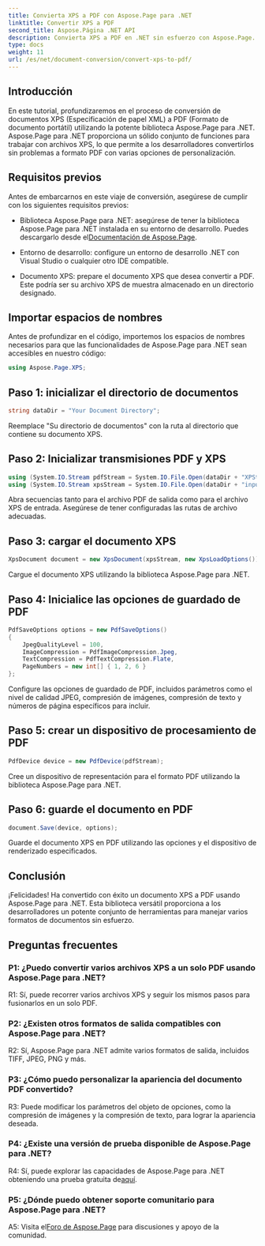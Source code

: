 ```yaml
---
title: Convierta XPS a PDF con Aspose.Page para .NET
linktitle: Convertir XPS a PDF
second_title: Aspose.Página .NET API
description: Convierta XPS a PDF en .NET sin esfuerzo con Aspose.Page. Descargue la biblioteca, explore la documentación y obtenga una prueba gratuita.
type: docs
weight: 11
url: /es/net/document-conversion/convert-xps-to-pdf/
---
```

## Introducción

En este tutorial, profundizaremos en el proceso de conversión de documentos XPS (Especificación de papel XML) a PDF (Formato de documento portátil) utilizando la potente biblioteca Aspose.Page para .NET. Aspose.Page para .NET proporciona un sólido conjunto de funciones para trabajar con archivos XPS, lo que permite a los desarrolladores convertirlos sin problemas a formato PDF con varias opciones de personalización.

## Requisitos previos

Antes de embarcarnos en este viaje de conversión, asegúrese de cumplir con los siguientes requisitos previos:

-  Biblioteca Aspose.Page para .NET: asegúrese de tener la biblioteca Aspose.Page para .NET instalada en su entorno de desarrollo. Puedes descargarlo desde el[Documentación de Aspose.Page](https://reference.aspose.com/page/net/).

- Entorno de desarrollo: configure un entorno de desarrollo .NET con Visual Studio o cualquier otro IDE compatible.

- Documento XPS: prepare el documento XPS que desea convertir a PDF. Este podría ser su archivo XPS de muestra almacenado en un directorio designado.

## Importar espacios de nombres

Antes de profundizar en el código, importemos los espacios de nombres necesarios para que las funcionalidades de Aspose.Page para .NET sean accesibles en nuestro código:

```csharp
using Aspose.Page.XPS;
```

## Paso 1: inicializar el directorio de documentos

```csharp
string dataDir = "Your Document Directory";
```

Reemplace "Su directorio de documentos" con la ruta al directorio que contiene su documento XPS.

## Paso 2: Inicializar transmisiones PDF y XPS

```csharp
using (System.IO.Stream pdfStream = System.IO.File.Open(dataDir + "XPStoPDF_out.pdf", System.IO.FileMode.OpenOrCreate, System.IO.FileAccess.Write))
using (System.IO.Stream xpsStream = System.IO.File.Open(dataDir + "input.xps", System.IO.FileMode.Open))
```

Abra secuencias tanto para el archivo PDF de salida como para el archivo XPS de entrada. Asegúrese de tener configuradas las rutas de archivo adecuadas.

## Paso 3: cargar el documento XPS

```csharp
XpsDocument document = new XpsDocument(xpsStream, new XpsLoadOptions());
```

Cargue el documento XPS utilizando la biblioteca Aspose.Page para .NET.

## Paso 4: Inicialice las opciones de guardado de PDF

```csharp
PdfSaveOptions options = new PdfSaveOptions()
{
    JpegQualityLevel = 100,
    ImageCompression = PdfImageCompression.Jpeg,
    TextCompression = PdfTextCompression.Flate,
    PageNumbers = new int[] { 1, 2, 6 }
};
```

Configure las opciones de guardado de PDF, incluidos parámetros como el nivel de calidad JPEG, compresión de imágenes, compresión de texto y números de página específicos para incluir.

## Paso 5: crear un dispositivo de procesamiento de PDF

```csharp
PdfDevice device = new PdfDevice(pdfStream);
```

Cree un dispositivo de representación para el formato PDF utilizando la biblioteca Aspose.Page para .NET.

## Paso 6: guarde el documento en PDF

```csharp
document.Save(device, options);
```

Guarde el documento XPS en PDF utilizando las opciones y el dispositivo de renderizado especificados.

## Conclusión

¡Felicidades! Ha convertido con éxito un documento XPS a PDF usando Aspose.Page para .NET. Esta biblioteca versátil proporciona a los desarrolladores un potente conjunto de herramientas para manejar varios formatos de documentos sin esfuerzo.

## Preguntas frecuentes

### P1: ¿Puedo convertir varios archivos XPS a un solo PDF usando Aspose.Page para .NET?

R1: Sí, puede recorrer varios archivos XPS y seguir los mismos pasos para fusionarlos en un solo PDF.

### P2: ¿Existen otros formatos de salida compatibles con Aspose.Page para .NET?

R2: Sí, Aspose.Page para .NET admite varios formatos de salida, incluidos TIFF, JPEG, PNG y más.

### P3: ¿Cómo puedo personalizar la apariencia del documento PDF convertido?

R3: Puede modificar los parámetros del objeto de opciones, como la compresión de imágenes y la compresión de texto, para lograr la apariencia deseada.

### P4: ¿Existe una versión de prueba disponible de Aspose.Page para .NET?

 R4: Sí, puede explorar las capacidades de Aspose.Page para .NET obteniendo una prueba gratuita de[aquí](https://releases.aspose.com/).

### P5: ¿Dónde puedo obtener soporte comunitario para Aspose.Page para .NET?

 A5: Visita el[Foro de Aspose.Page](https://forum.aspose.com/c/page/39) para discusiones y apoyo de la comunidad.
